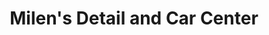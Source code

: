 ---
title: "Milen's Detail and Car Center"
url: /oliver-springs/milens-detail-and-car-center/
shop: car repair
---